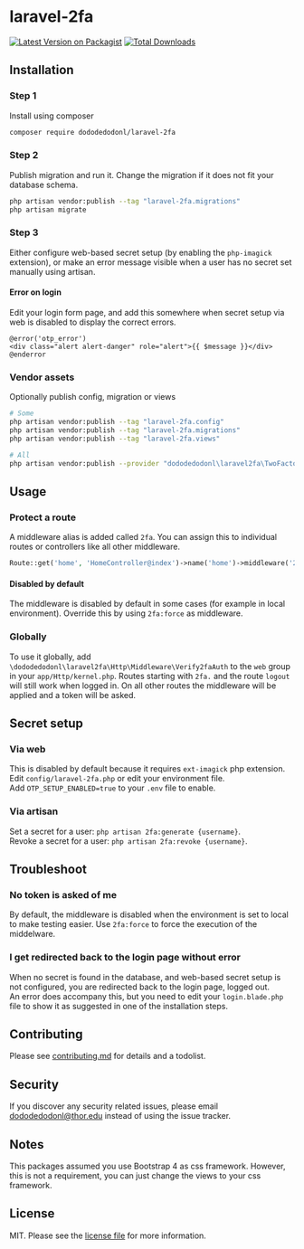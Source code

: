 # laravel-2fa

[![Latest Version on Packagist][ico-version]][link-packagist]
[![Total Downloads][ico-downloads]][link-downloads]

## Installation

### Step 1

Install using composer

``` bash
composer require dododedodonl/laravel-2fa
```

### Step 2

Publish migration and run it. Change the migration if it does not fit your database schema.

``` bash
php artisan vendor:publish --tag "laravel-2fa.migrations"
php artisan migrate
```


### Step 3

Either configure web-based secret setup (by enabling the `php-imagick` extension), or make an error message visible when a user has no secret set manually using artisan.

#### Error on login
Edit your login form page, and add this somewhere when secret setup via web is disabled to display the correct errors.
``` blade
@error('otp_error')
<div class="alert alert-danger" role="alert">{{ $message }}</div>
@enderror
```

### Vendor assets
Optionally publish config, migration or views

``` bash
# Some
php artisan vendor:publish --tag "laravel-2fa.config"
php artisan vendor:publish --tag "laravel-2fa.migrations"
php artisan vendor:publish --tag "laravel-2fa.views"

# All
php artisan vendor:publish --provider "dododedodonl\laravel2fa\TwoFactorAuthenticationServiceProvider"
```

## Usage

### Protect a route
A middleware alias is added called `2fa`. You can assign this to individual routes or controllers like all other middleware.

``` php
Route::get('home', 'HomeController@index')->name('home')->middleware('2fa');
```
#### Disabled by default
The middleware is disabled by default in some cases (for example in local environment). Override this by using `2fa:force` as middleware.

### Globally
To use it globally, add `\dododedodonl\laravel2fa\Http\Middleware\Verify2faAuth` to the `web` group in your `app/Http/kernel.php`. Routes starting with `2fa.` and the route `logout` will still work when logged in. On all other routes the middleware will be applied and a token will be asked.

## Secret setup

### Via web
This is disabled by default because it requires `ext-imagick` php extension. Edit `config/laravel-2fa.php` or edit your environment file.  
Add `OTP_SETUP_ENABLED=true` to your `.env` file to enable.

### Via artisan
Set a secret for a user: `php artisan 2fa:generate {username}`.  
Revoke a secret for a user: `php artisan 2fa:revoke {username}`.

## Troubleshoot

### No token is asked of me
By default, the middleware is disabled when the environment is set to local to make testing easier. Use `2fa:force` to force the execution of the middelware.

### I get redirected back to the login page without error
When no secret is found in the database, and web-based secret setup is not configured, you are redirected back to the login page, logged out.  
An error does accompany this, but you need to edit your `login.blade.php` file to show it as suggested in one of the installation steps.

## Contributing

Please see [contributing.md](contributing.md) for details and a todolist.

## Security

If you discover any security related issues, please email dododedodonl@thor.edu instead of using the issue tracker.

## Notes

This packages assumed you use Bootstrap 4 as css framework. However, this is not a requirement, you can just change the views to your css framework.

## License

MIT. Please see the [license file](license.md) for more information.

[ico-version]: https://img.shields.io/packagist/v/dododedodonl/laravel-2fa.svg?style=flat-square
[ico-downloads]: https://img.shields.io/packagist/dt/dododedodonl/laravel-2fa.svg?style=flat-square
[ico-travis]: https://img.shields.io/travis/dododedodonl/laravel-2fa/master.svg?style=flat-square
[ico-styleci]: https://styleci.io/repos/12345678/shield

[link-packagist]: https://packagist.org/packages/dododedodonl/laravel-2fa
[link-downloads]: https://packagist.org/packages/dododedodonl/laravel-2fa
[link-travis]: https://travis-ci.org/dododedodonl/laravel-2fa
[link-styleci]: https://styleci.io/repos/12345678
[link-author]: https://github.com/dododedodonl
[link-contributors]: ../../contributors
